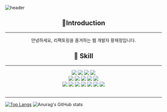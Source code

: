 
<!-- 헤더 -->
![header](https://capsule-render.vercel.app/api?type=waving&color=auto&height=300&section=header&text=welcome&fontSize=90)


<!--소개-->
<center>

## 🙌Introduction 
---
안녕하세요, 리팩토링을 즐겨하는 웹 개발자 황재정입니다. 

 <!--기술스택-->
  ## 🔨 Skill 
---
  <!--프론트-->
  <img src="https://img.shields.io/badge/React-61DAFB?style=for-the-badge&logo=React&logoColor=white"/>
  <img src="https://img.shields.io/badge/css-1572B6?style=for-the-badge&logo=css3&logoColor=white">
  <img src="https://img.shields.io/badge/jquery-0769AD?style=for-the-badge&logo=jquery&logoColor=white">
  <img src="https://img.shields.io/badge/TypeScript-3178C6?style=for-the-badge&logo=TypeScript&logoColor=white"/>

<br/>
  <!--백-->
  <img src="https://img.shields.io/badge/Spring-6DB33F?style=for-the-badge&logo=Spring&logoColor=white">
    <img src="https://img.shields.io/badge/Spring Security-6DB33F?style=for-the-badge&logo=Spring Security&logoColor=white">
       <img src="https://img.shields.io/badge/Amazon DynamoDB-4053D6?style=for-the-badge&logo=Amazon DynamoDB&logoColor=white"/>
   <img src="https://img.shields.io/badge/MySQL-4479A1?style=for-the-badge&logo=MySQL&logoColor=white"/>
   <img src="https://img.shields.io/badge/mariaDB-003545?style=for-the-badge&logo=mariaDB&logoColor=white">

<br/>
  <!--언어 및 툴 -->
<img src="https://img.shields.io/badge/JAVA-007396?style=for-the-badge&logo=OpenJDK&logoColor=white">
<img src="https://img.shields.io/badge/JavaScript-F7DF1E?style=for-the-badge&logo=JavaScript&logoColor=white"/>
<img src="https://img.shields.io/badge/Kotlin-7F52FF?style=for-the-badge&logo=kotlin&logoColor=white">
<img src="https://img.shields.io/badge/linux-FCC624?style=for-the-badge&logo=linux&logoColor=black">
<img src="https://img.shields.io/badge/apache tomcat-F8DC75?style=for-the-badge&logo=apachetomcat&logoColor=white">
<img src="https://img.shields.io/badge/gradle-02303A?style=for-the-badge&logo=gradle&logoColor=white">
<img src="https://img.shields.io/badge/jenkins-D24939?style=for-the-badge&logo=jenkins&logoColor=white">
<br/><br/>
  
</center>

---

[![Top Langs](https://github-readme-stats.vercel.app/api/top-langs/?username=hjj1991&layout=compact)](https://github.com/hjj1991/github-readme-stats)
![Anurag's GitHub stats](https://github-readme-stats.vercel.app/api?username=hjj1991&show_icons=true&theme=default)